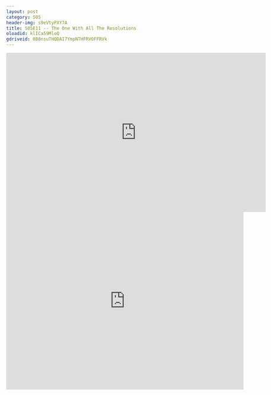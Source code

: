 ```yaml
---
layout: post 
category: S05 
header-img: s9eVtyPXY7A 
title: S05E11 -- The One With All The Resolutions 
oloadid: klICa59MloQ 
gdriveid: 0B8nsuTHQDAI7YmpNTHFRV0FFRVk 
--- 
```

<!--more--> 
<iframe src='https://openload.co/embed/klICa59MloQ/' width='700' height='430' frameborder='0' scrolling='no' allowfullscreen='allowfullscreen'></iframe> 
<iframe src='https://drive.google.com/file/d/0B8nsuTHQDAI7YmpNTHFRV0FFRVk/preview' width='640' height='480' frameborder='0' scrolling='no' allowfullscreen='allowfullscreen'></iframe> 